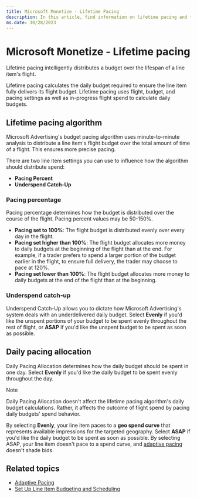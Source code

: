 ```yaml
---
title: Microsoft Monetize - Lifetime Pacing
description: In this article, find information on lifetime pacing and the different ways to implement it.
ms.date: 10/28/2023
---
```


# Microsoft Monetize - Lifetime pacing

Lifetime pacing intelligently distributes a budget over the lifespan of a line item's flight.

Lifetime pacing calculates the daily budget required to ensure the line item fully delivers its flight budget. Lifetime pacing uses flight, budget, and pacing settings as well as in-progress flight spend to calculate daily budgets.

## Lifetime pacing algorithm

Microsoft Advertising's budget pacing algorithm uses minute-to-minute analysis to distribute a line item's flight budget over the total amount of time of a flight. This ensures more precise pacing.

There are two line item settings you can use to influence how the algorithm should distribute spend:

- **Pacing Percent**
- **Underspend Catch-Up**

### Pacing percentage

Pacing percentage determines how the budget is distributed over the course of the flight. Pacing percent values may be 50-150%.

- **Pacing set to 100%**: The flight budget is distributed evenly over every day in the flight.
- **Pacing set higher than 100%**: The flight budget allocates more money to daily budgets at the beginning of the flight than at the end. For example, if a trader prefers to spend a larger portion of the budget earlier in the flight, to ensure full delivery, the trader may choose to pace at 120%.
- **Pacing set lower than 100%**: The flight budget allocates more money to daily budgets at the end of the flight than at the beginning.

### Underspend catch-up

Underspend Catch-Up allows you to dictate how Microsoft Advertising's system deals with an underdelivered daily budget. Select **Evenly** if you'd like the unspent portions of your budget to be spent evenly throughout the rest of flight, or **ASAP** if you'd like the unspent budget to be spent as soon as possible.

## Daily pacing allocation

Daily Pacing Allocation determines how the daily budget should be spent in one day. Select **Evenly** if you'd like the daily budget
to be spent evenly throughout the day.

> [!NOTE]
> Daily Pacing Allocation doesn't affect the lifetime pacing algorithm's daily budget calculations. Rather, it affects the outcome of flight spend by pacing daily budgets' spend behavior.

By selecting **Evenly**, your line item paces to a **geo spend curve** that represents available impressions for the targeted geography. Select **ASAP** if you'd like the daily budget to be spent as soon as possible. By selecting ASAP, your line item doesn't pace to a spend curve, and [adaptive pacing](adaptive-pacing.md) doesn't shade bids.

## Related topics

- [Adaptive Pacing](adaptive-pacing.md)
- [Set Up Line Item Budgeting and Scheduling](set-up-line-item-budgeting-and-scheduling.md)
